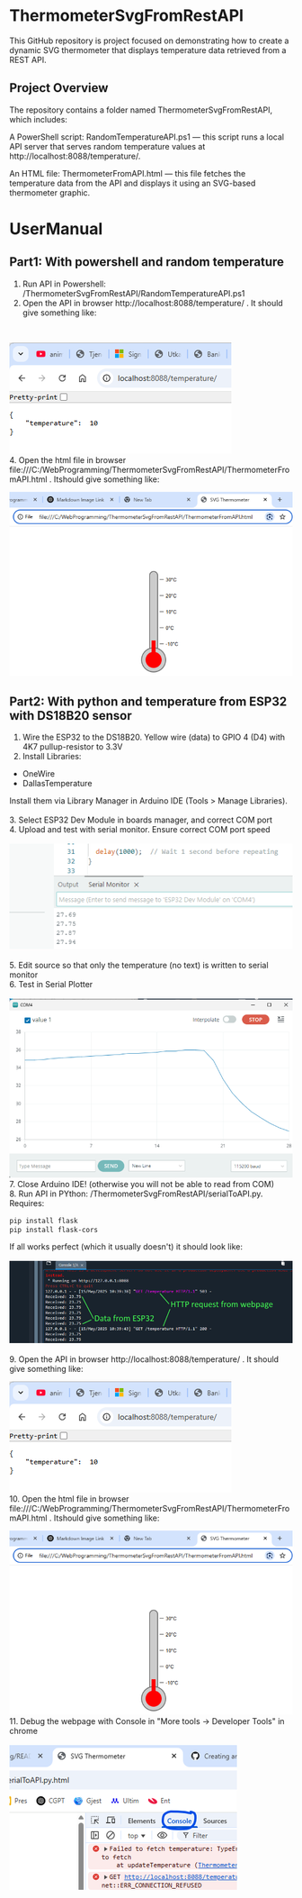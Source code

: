 # ThermometerSvgFromRestAPI
This GitHub repository is project focused on demonstrating how to create a dynamic SVG thermometer that displays temperature data retrieved from a REST API.

## Project Overview
The repository contains a folder named ThermometerSvgFromRestAPI, which includes:

A PowerShell script: RandomTemperatureAPI.ps1 — this script runs a local API server that serves random temperature values at http://localhost:8088/temperature/.

An HTML file: ThermometerFromAPI.html — this file fetches the temperature data from the API and displays it using an SVG-based thermometer graphic.

# UserManual 
## Part1: With powershell and random temperature

1. Run API in Powershell: /ThermometerSvgFromRestAPI/RandomTemperatureAPI.ps1
2. Open the API in browser http://localhost:8088/temperature/ . It should give something like:
<br>

![API in Browser](images/APIInBrowser.png)
<br>
4. Open the html file in browser file:///C:/WebProgramming/ThermometerSvgFromRestAPI/ThermometerFromAPI.html . Itshould give something like:
<br>

![API in Browser](images/ThermometerInBrowser.png) 

## Part2: With python and temperature from ESP32 with DS18B20 sensor

1. Wire the ESP32 to the DS18B20. Yellow wire (data) to GPIO 4 (D4) with 4K7 pullup-resistor to 3.3V
2. Install Libraries:
 - OneWire
 - DallasTemperature

Install them via Library Manager in Arduino IDE (Tools > Manage Libraries).<br><br>
3. Select ESP32 Dev Module in boards manager, and correct COM port<br>
4. Upload and test with serial monitor. Ensure correct COM port speed<br><br>
![API in Browser](images/serialMonitor.png)<br><br>
5. Edit source so that only the temperature (no text) is written to serial monitor<br>
6. Test in Serial Plotter<br><br>
![API in Browser](images/serialPlotter.png)<br>
7.  Close Arduino IDE! (otherwise you will not be able to read from COM)<br>
8. Run API in PYthon: /ThermometerSvgFromRestAPI/serialToAPI.py. Requires:
```
pip install flask
pip install flask-cors
```
If all works perfect (which it usually doesn't) it should look like:<br><br>
![SpyderConsoleOutput.png](images/SpyderConsoleOutput.png)<br><br>
9. Open the API in browser http://localhost:8088/temperature/ . It should give something like:
<br>

![API in Browser](images/APIInBrowser.png)
<br>
10. Open the html file in browser file:///C:/WebProgramming/ThermometerSvgFromRestAPI/ThermometerFromAPI.html . Itshould give something like:
<br>

![API in Browser](images/ThermometerInBrowser.png) <br>
11. Debug the webpage with Console in "More tools -> Developer Tools" in chrome<br><br>
![javascriptConsole.png](images/javascriptConsole.png) 

